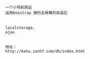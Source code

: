 ##
	一个小导航网站
	运用boostrap 做的全屏幕的自适应
##
	localstorage，
	ajax
##
	地址：
	http://kehu.zanhf.com/dh/index.html
	